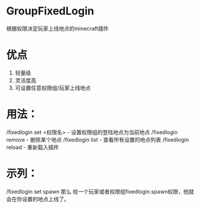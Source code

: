 # GroupFixedLogin
根据权限决定玩家上线地点的minecraft插件

# 优点
1. 轻量级
2. 灵活度高
3. 可设置任意权限组/玩家上线地点

# 用法：
/fixedlogin set <权限名> - 设置权限组的登陆地点为当前地点
/fixedlogin remove <id> - 删除某个地点
/fixedlogin list - 查看所有设置的地点列表
/fixedlogin reload - 重新载入插件

# 示列：
/fixedlogin set spawn
那么
给一个玩家或者权限组fixedlogin.spawn权限，他就会在你设置的地点上线了。
